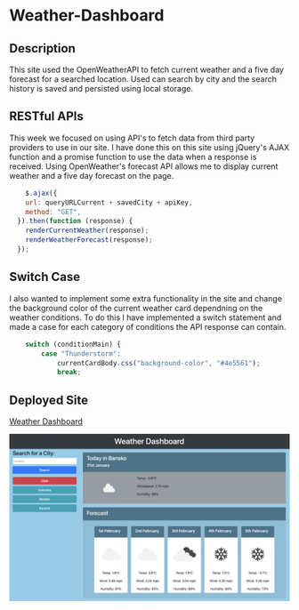# Weather-Dashboard

## Description 
This site used the OpenWeatherAPI to fetch current weather and a five day forecast for a searched location. Used can search by city and the search history is saved and persisted using local storage. 

## RESTful APIs
This week we focused on using API's to fetch data from third party providers to use in our site. I have done this on this site using jQuery's AJAX function and a promise function to use the data when a response is received. Using OpenWeather's forecast API allows me to display current weather and a five day forecast on the page.

```javascript
    $.ajax({
    url: queryURLCurrent + savedCity + apiKey,
    method: "GET",
  }).then(function (response) {
    renderCurrentWeather(response);
    renderWeatherForecast(response);
  });
```

## Switch Case
I also wanted to implement some extra functionality in the site and change the background color of the current weather card dependning on the weather conditions. To do this I have implemented a switch statement and made a case for each category of conditions the API response can contain.

```javascript
    switch (conditionMain) {
        case "Thunderstorm":
            currentCardBody.css("background-color", "#4e5561");
            break;
```

## Deployed Site
[Weather Dashboard](https://roberttaylor94.github.io/Weather-Dashboard/)

<img src="assets/images/screenshot.png" width="800">
